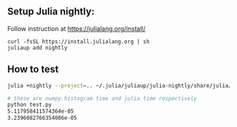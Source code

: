 ## Setup Julia nightly:
Follow instruction at https://julialang.org/install/
```
curl -fsSL https://install.julialang.org | sh
juliaup add nightly
```

## How to test

```bash
julia +nightly --project=.. ~/.julia/juliaup/julia-nightly/share/julia/juliac/juliac.jl --output-lib libfhistjl.so --compile-ccallable --experimental --trim C_FHist.jl

# these are numpy.histogram time and julia time respectively
python test.py
5.117958411574364e-05
3.2396082766354086e-05
```
